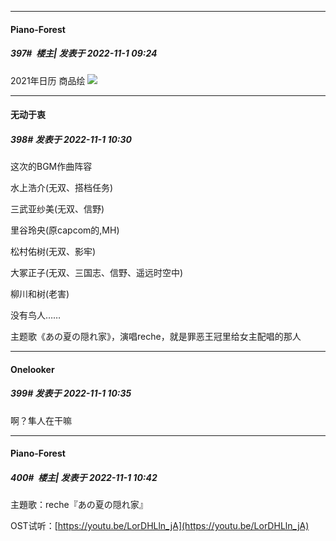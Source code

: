 

*****

####  Piano-Forest  
##### 397#         楼主| 发表于 2022-11-1 09:24

2021年日历 商品绘
<img src="https://p.sda1.dev/8/e0d4f132941dad16ad9a6c1748f28895/s19xrqhdkfy51.png" referrerpolicy="no-referrer">



*****

####  无动于衷  
##### 398#       发表于 2022-11-1 10:30

这次的BGM作曲阵容

水上浩介(无双、搭档任务)

三武亚纱美(无双、信野)

里谷玲央(原capcom的,MH)

松村佑树(无双、影牢)

大冢正子(无双、三国志、信野、遥远时空中)

柳川和树(老害)

没有鸟人……

主题歌《あの夏の隠れ家》，演唱reche，就是罪恶王冠里给女主配唱的那人



*****

####  Onelooker  
##### 399#       发表于 2022-11-1 10:35

啊？隼人在干嘛



*****

####  Piano-Forest  
##### 400#         楼主| 发表于 2022-11-1 10:42

主題歌：reche『あの夏の隠れ家』

OST试听：[https://youtu.be/LorDHLln_jA](https://youtu.be/LorDHLln_jA)


